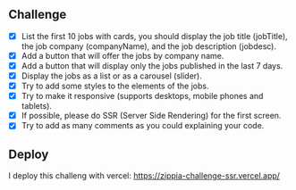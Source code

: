 ## Challenge

- [x] List the first 10 jobs with cards, you should display the job title (jobTitle), the job company (companyName), and the job description (jobdesc).
- [x] Add a button that will offer the jobs by company name.
- [x] Add a button that will display only the jobs published in the last 7 days.
- [x] Display the jobs as a list or as a carousel (slider).
- [x] Try to add some styles to the elements of the jobs.
- [x] Try to make it responsive (supports desktops, mobile phones and tablets).
- [x] If possible, please do SSR (Server Side Rendering) for the first screen.
- [x] Try to add as many comments as you could explaining your code.

## Deploy
I deploy this challeng with vercel:
https://zippia-challenge-ssr.vercel.app/
